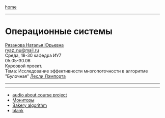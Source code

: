 [home](https://github.com/dKosarevsky/iu7/blob/master/2021_6_sem.md)
____________________________________
# Операционные системы 
[Рязанова Наталья Юрьевна](https://studizba.com/hs/151-mgtu-im-baumana/teachers/4-kafedra-iu-7-programmnoe-obespechenie-je/222-rjazanova-natalja-jurevna.html) \
ryaz_nu@mail.ru \
Среда, 18-30 кафедра ИУ7\
05.05-30.06 \
Курсовой проект. \
Тема: Исследование эффективности многопоточности в алгоритме "Булочная" [Лесли Лэмпорта](http://www.lamport.org/)
____________________________________
____________________________________

* [audio about course project](https://drive.google.com/file/d/1X9Lgqf9RNVVkEbrz7A3uMkpwgKWHRldA/view?usp=sharing)
* [Мониторы](https://drive.google.com/file/d/1s1mj_clLzlHACjJCfjfpbXrLjG4G2Z4p/view)
* [Bakery algorithm](https://en.wikipedia.org/wiki/Lamport%27s_bakery_algorithm)
* [blank](https://docs.google.com/document/d/1aKshfgRZBjEVfMPC9qTd35mBPRAPYO5B/edit)
